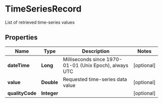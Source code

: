 

# TimeSeriesRecord

List of retrieved time-series values

## Properties

| Name | Type | Description | Notes |
|------------ | ------------- | ------------- | -------------|
|**dateTime** | **Long** | Milliseconds since 1970-01-01 (Unix Epoch), always UTC |  [optional] |
|**value** | **Double** | Requested time-series data value |  [optional] |
|**qualityCode** | **Integer** |  |  [optional] |



